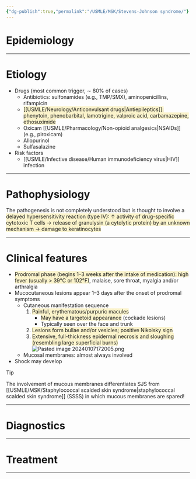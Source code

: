 ```yaml
---
{"dg-publish":true,"permalink":"/USMLE/MSK/Stevens-Johnson syndrome/"}
---
```


# Epidemiology


---
# Etiology
- Drugs (most common trigger, ∼ 80% of cases) 
	- Antibiotics: sulfonamides (e.g., TMP/SMX), aminopenicillins, rifampicin
	- <span style="background:rgba(240, 200, 0, 0.2)">[[USMLE/Neurology/Anticonvulsant drugs\|Antiepileptics]]: phenytoin, phenobarbital, lamotrigine, valproic acid, carbamazepine, ethosuximide</span>
	- Oxicam [[USMLE/Pharmacology/Non-opioid analgesics\|NSAIDs]] (e.g., piroxicam)
	- Allopurinol
	- Sulfasalazine
- Risk factors
	- [[USMLE/Infective disease/Human immunodeficiency virus\|HIV]] infection

---
# Pathophysiology
The pathogenesis is not completely understood but is thought to involve a <span style="background:rgba(240, 200, 0, 0.2)">delayed hypersensitivity reaction (type IV): ↑ activity of drug-specific cytotoxic T cells → release of granulysin (a cytolytic protein) by an unknown mechanism → damage to keratinocytes</span>

---
# Clinical features
- <span style="background:rgba(240, 200, 0, 0.2)">Prodromal phase (begins 1–3 weeks after the intake of medication): high fever (usually > 39°C or 102°F)</span>, malaise, sore throat, myalgia and/or arthralgia
- Mucocutaneous lesions appear 1–3 days after the onset of prodromal symptoms
	- Cutaneous manifestation sequence
		1. <span style="background:rgba(240, 200, 0, 0.2)">Painful, erythematous/purpuric macules</span>
			- <span style="background:rgba(240, 200, 0, 0.2)">May have a targetoid appearance</span> (cockade lesions)
			- Typically seen over the face and trunk
		2. <span style="background:rgba(240, 200, 0, 0.2)">Lesions form bullae and/or vesicles; positive Nikolsky sign</span> 
		3. <span style="background:rgba(240, 200, 0, 0.2)">Extensive, full-thickness epidermal necrosis and sloughing (resembling large superficial burns)</span>![Pasted image 20240107172005.png](/img/user/appendix/Pasted%20image%2020240107172005.png)
	- Mucosal membranes: almost always involved
- Shock may develop
>[!tip] 
>The involvement of mucous membranes differentiates SJS from [[USMLE/MSK/Staphylococcal scalded skin syndrome\|staphylococcal scalded skin syndrome]] (SSSS) in which mucous membranes are spared!

---
# Diagnostics


---
# Treatment


---
